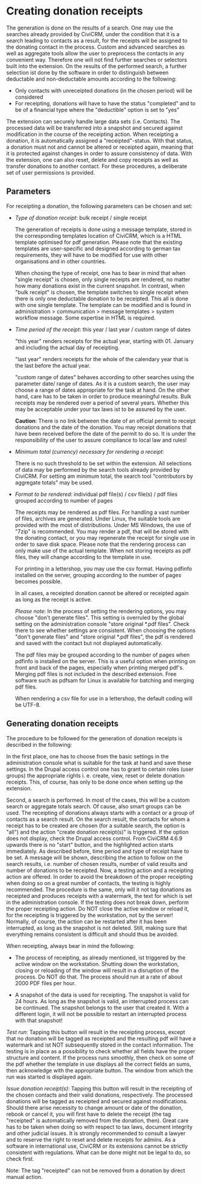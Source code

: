 # Creating donation receipts

The generation is done on the results of a search. One may use the searches
already provided by CiviCRM, under the condition that it is a search leading to
contacts as a result, for the receipts will be assigned to the donating contact
in the process. Custom and advanced searches as well as aggregate tools allow
the user to preprocess the contacts in any convenient way. Therefore one will
not find further searches or selectors built into the extension. On the results
of the performed search, a further selection ist done by the software in order
to distinguish between deductable and non-deductable amounts according to the
following:

- Only contacts with unreceipted donations (in the chosen period) will be
  considered
- For receipting, donations will have to have the status "completed" and to be
  of a financial type where the "deductible" option is set to "yes"

The extension can securely handle large data sets (i.e. Contacts). The processed
data will be transferred into a snapshot and secured against modification in the
course of the receipting action. When receipting a donation, it is automatically
assigned a "receipted"-status. With that status, a donation must not and cannot
be altered or receipted again, meaning that it is protected against changes in
order to assure consistency of data. With the extension, one can also reset,
delete and copy receipts as well as transfer donations to another contact. For
these procedures, a deliberate set of user permissions is provided.

## Parameters

For receipting a donation, the following parameters can be chosen and set:

- *Type of donation receipt*: bulk receipt / single receipt
  
  The generation of receipts is done using a message template, stored in the
  corresponding templates location of CiviCRM, which is a HTML template
  optimised for pdf generation. Please note that the existing templates are
  user-specific and designed according to german tax requirements, they will
  have to be modified for use with other organisations and in other countries.

  When chosing the type of receipt, one has to bear in mind that when
  "single receipt" is chosen, only single receipts are rendered, no matter how
  many donations exist in the current snapshot. In contrast, when "bulk receipt"
  is chosen, the template switches to single receipt when there is only one
  deductable donation to be receipted. This all is done with one single
  template. The template can be modified and is found in
  administration > communication > message templates > system workflow message.
  Some expertise in HTML is required.

- *Time period of the receipt*: this year / last year / custom range of dates
  
  "this year" renders receipts for the actual year, starting with 01. January
  and including the actual day of receipting.

  "last year" renders receipts for the whole of the calendary year that is the
  last before the actual year.

  "custom range of dates" behaves according to other searches using the
  parameter date/ range of dates. As it is a custom search, the user may choose
  a range of dates appropriate for the task at hand. On the other hand, care has
  to be taken in order to produce meaningful results. Bulk receipts may be
  rendered over a period of several years. Whether this may be acceptable under
  your tax laws ist to be assured by the user.

  **Caution**: There is no link between the date of an official permit to
  receipt donations and the date of the donation. You may receipt donations that
  have been received before the date of the permit to do so. It is under the
  responsibility of the user to assure compliance to local law and rules!

- *Minimum total (currency) necessary for rendering a receipt*:

  There is no such threshold to be set within the extension. All selections of
  data may be performed by the search tools already provided by CiviCRM. For
  setting am minimum total, the search tool "contributors by aggregate totals"
  may be used.

- *Format to be rendered*: individual pdf file(s) / csv file(s) /
  pdf files grouped according to number of pages

  The receipts may be rendered as pdf files. For handling a vast number of
  files, archives are generated. Under Linux, the suitable tools are provided
  with the most of distributions. Under MS Windows, the use of "7zip" is
  recommended. You may render a pdf, that will be stored with the donating
  contact, or you may regenerate the receipt for single use in order to save
  disk space. Please note that the rendering process can only make use of the
  actual template. When not storing receipts as pdf files, they will change
  according to the template in use.

  For printing in a lettershop, you may use the csv format. Having pdfinfo
  installed on the server, grouping according to the number of pages becomes
  possible.

  In all cases, a receipted donation cannot be altered or receipted again as
  long as the receipt is active.

  *Please note*: In the process of setting the rendering options, you may choose
  "don't generate files". This setting is overruled by the global setting on the
  administration console "store original *.pdf files". Check there to see
  whether settings are consistent. When choosing the options
  "don't generate files" and "store original *.pdf files", the pdf is rendered
  and saved with the contact but not displayed automatically.

  The pdf files may be grouped according to the number of pages when pdfinfo is
  installed on the server. This is a useful option when printing on front and
  back of the pages, especially when printing merged pdf's. Merging pdf files is
  not included in the described extension. Free software such as pdfsam for
  Linux is available for batching and merging pdf files.

  When rendering a csv file for use in a lettershop, the default coding will be
  UTF-8.

## Generating donation receipts

The procedure to be followed for the generation of donation receipts is
described in the following:

In the first place, one has to choose from the basic settings in the
administration console what is suitable for the task at hand and save these
settings. In the Drupal access control one has to grant to certain roles (user
groups) the appropriate rights i. e. create, view, reset or delete donation
receipts. This, of course, has only to be done once when setting up the
extension.

Second, a search is performed. In most of the cases, this will be a custom
search or aggregate totals search. Of cause, also smart groups can be used. The
receipting of donations always starts with a contact or a group of contacts as a
search result. On the search result, the contacts for whom a receipt has to be
created are chosen (for a suitable search, the option is "all") and the action
"create donation receipt(s)" is triggered. If the option does not display, check
the Drupal access control. From CiviCRM 4.6.9 upwards there is no "start"
button, and the highlighted action starts immediately. As described before, time
period and type of receipt have to be set. A message will be shown, describing
the action to follow on the search results, i.e. number of chosen results,
number of valid results and number of donations to be receipted. Now, a testing
action and a receipting action are offered. In order to avoid the breakdown of
the proper receipting when doing so on a great number of contacts, the testing
is highly recommended. The procedure is the same, only will it not tag donations
as receipted and produces receipts with a watermark, the text for which is set
in the administration console. If the testing does not break down, perform the
proper receipting action. Do NOT close the active window or reload it, for the
receipting is triggered by the workstation, not by the server! Normally, of
course, the action can be restarted after it has been interrupted, as long as
the snapshot is not deleted. Still, making sure that everything remains
consistent is difficult and should thus be avoided.

When receipting, always bear in mind the following:

- The process of receipting, as already mentioned, ist triggered by the active
window on the workstation. Shutting down the workstation, closing or reloading
of the window will result in a disruption of the process. Do NOT do that. The
process should run at a rate of about 2000 PDF files per hour.

- A snapshot of the data is used for receipting. The snapshot is valid for 24
hours. As long as the snapshot is valid, an interrupted process can be
continued. The snapshot belongs to the user that created it. With a different
login, it will not be possible to restart an interrupted process with that
snapshot!

*Test run*: Tapping this button will result in the receipting process, except
that no donation will be tagged as receipted and the resulting pdf will have a
watermark and ist NOT subsequently stored in the contact information. The
testing is in place as a possibility to check whether all fields have the proper
structure and content. If the process runs smoothly, then check on some of the
pdf whether the template in use displays all the correct fields an sums, then
acknowledge with the appropriate button. The window from which the run was
started is displayed again.

*Issue donation receipt(s)*: Tapping this button will result in the receipting
of the chosen contacts and their valid donations, respectively. The processed
donations will be tagged as receipted and secured against modifications. Should
there arise necessity to change amount or date of the donation, rebook or cancel
it, you will first have to delete the receipt (the tag "receipted" is
automatically removed from the donation, then). Great care has to be taken when
doing so with respect to tax laws, document integrity and other judicial issues.
It is strongly recommended to consult a lawyer and to reserve the right to reset
and delete receipts for admins. As a software in international use, CiviCRM or
its extensions cannot be strictly consistent with regulations. What can be done
might not be legal to do, so check first.

Note: The tag "receipted" can not be removed from a donation by direct manual
action.
